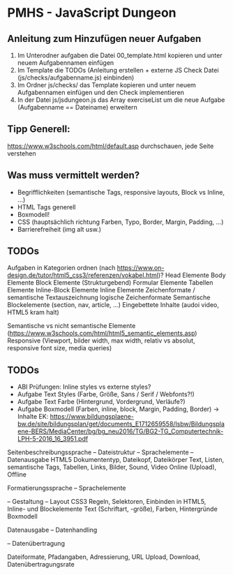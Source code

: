 # PMHS - JavaScript Dungeon

## Anleitung zum Hinzufügen neuer Aufgaben
1. Im Unterodner aufgaben die Datei 00_template.html kopieren und unter neuem Aufgabennamen einfügen
2. Im Template die TODOs (Anleitung erstellen + externe JS Check Datei (js/checks/aufgabenname.js) einbinden)
3. Im Ordner js/checks/ das Template kopieren und unter neuem Aufgabennamen einfügen und den Check implementieren
4. In der Datei js/jsdungeon.js das Array exerciseList um die neue Aufgabe (Aufgabenname == Dateiname) erweitern

## Tipp Generell:
https://www.w3schools.com/html/default.asp durchschauen, jede Seite verstehen

## Was muss vermittelt werden?
- Begrifflichkeiten (semantische Tags, responsive layouts, Block vs Inline, ...)
- HTML Tags generell
- Boxmodell!
- CSS (hauptsächlich richtung Farben, Typo, Border, Margin, Padding, ...)
- Barrierefreiheit (img alt usw.)
## TODOs
Aufgaben in Kategorien ordnen (nach https://www.on-design.de/tutor/html5_css3/referenzen/vokabel.html)? Head Elemente
Body Elemente
Block Elemente (Strukturgebend)
Formular Elemente
Tabellen Elemente
Inline-Block Elemente
Inline Elemente
Zeichenformate / semantische Textauszeichnung
logische Zeichenformate
Semantische Blockelemente (section, nav, article, ...)
Eingebettete Inhalte (audoi video, HTML5 kram halt)

Semantische vs nicht semantische Elemente (https://www.w3schools.com/html/html5_semantic_elements.asp)
Responsive (Viewport, bilder width, max width, relativ vs absolut, responsive font size, media queries)
## TODOs
- ABI Prüfungen: Inline styles vs externe styles?
- Aufgabe Text Styles (Farbe, Größe, Sans / Serif / Webfonts?!)
- Aufgabe Text Farbe (Hintergrund, Vordergrund, Verläufe?)
- Aufgabe Boxmodell (Farben, inline, block, Margin, Padding, Border)
->
Inhalte EK: https://www.bildungsplaene-bw.de/site/bildungsplan/get/documents_E1712659558/lsbw/Bildungsplaene-BERS/MediaCenter/bg/bg_neu2016/TG/BG2-TG_Computertechnik-LPH-5-2016_16_3951.pdf

Seitenbeschreibungssprache 
– Dateistruktur 
– Sprachelemente 
– Datenausgabe 
 HTML5 
Dokumententyp, Dateikopf, Dateikörper 
Text, Listen, semantische Tags, Tabellen, 
Links, Bilder, Sound, Video 
Online (Upload), Offline 
   
Formatierungssprache 
– Sprachelemente 
 
– Gestaltung 
– Layout 
 CSS3 
Regeln, Selektoren, Einbinden in HTML5,  
Inline- und Blockelemente 
Text (Schriftart, -größe), Farben, Hintergründe 
Boxmodell 
   
Datenausgabe 
– Datenhandling 
 
– Datenübertragung 
  
Dateiformate, Pfadangaben, Adressierung, 
URL 
Upload, Download, Datenübertragungsrate 